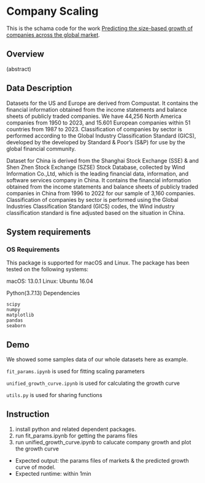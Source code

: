 # Company Scaling

This is the schama code for the work [Predicting the size-based growth of companies across the global market](https://arxiv.org/abs/2109.10379). 

## Overview

(abstract)

## Data Description

Datasets for the US and Europe are derived from Compustat. It contains the financial information obtained from the income statements and balance sheets of publicly traded companies. We have 44,256 North America companies from 1950 to 2023, and 15.601 European companies within 51 countries from 1987 to 2023. Classification of companies by sector is performed according to the Global Industry Classification Standard (GICS), developed by the developed by Standard & Poor’s (S&P) for use by the global financial community.

Dataset for China is derived from the Shanghai Stock Exchange (SSE) & and Shen Zhen Stock Exchange (SZSE) Stock Database, collected by Wind Information Co.,Ltd, which is the leading financial data, information, and software services company in China. It contains the financial information obtained from the income statements and balance sheets of publicly traded companies in China from 1996 to 2022 for our sample of 3,160 companies. Classification of companies by sector is performed using the Global Industries Classification Standard (GICS) codes, the Wind industry
classification standard is fine adjusted based on the situation in China.


## System requirements

### OS Requirements
This package is supported for macOS and Linux. The package has been tested on the following systems:

macOS: 13.0.1
Linux: Ubuntu 16.04

Python(3.7.13) Dependencies

```
scipy
numpy
matplotlib
pandas
seaborn
```

## Demo

We showed some samples data of our whole datasets here as example. 

`fit_params.ipynb`  is used for fitting scaling parameters

`unified_growth_curve.ipynb` is used for calculating the growth curve

`utils.py` is used for sharing functions


## Instruction

1. install python and related dependent packages.
2. run fit_params.ipynb for getting the params files
3. run unified_growth_curve.ipynb to calucate company growth and plot the growth curve 

* Expected output: the params files of markets & the predicted growth curve of model.
* Expected runtime: within 1min